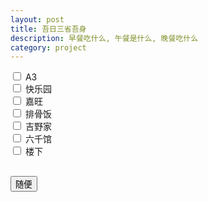 ```yaml
---
layout: post
title: 吾日三省吾身
description: 早餐吃什么, 午餐是什么, 晚餐吃什么
category: project
---
```


<p>
    <input type="checkbox" id="1" class="option" value="A3"> A3 <br>
    <input type="checkbox" id="2" class="option" value="快乐园"> 快乐园 <br>
    <input type="checkbox" id="3" class="option" value="嘉旺"> 嘉旺 <br>
    <input type="checkbox" id="4" class="option" value="排骨饭"> 排骨饭 <br>
    <input type="checkbox" id="5" class="option" value="吉野家"> 吉野家 <br>
    <input type="checkbox" id="6" class="option" value="六千馆"> 六千馆 <br>
    <input type="checkbox" id="7" class="option" value="楼下"> 楼下 <br>
</p>
<h2 id="result"></h2>
<button id="submit">随便</button>
<script type="text/javascript">
    document.querySelector("#submit").onclick=function() {
        var allOption = document.querySelectorAll(".option");
        var checkedOption = [];
        allOption.forEach(function(obj, idx) {
            if (obj.checked) {
                checkedOption.push(obj.id);
            }
        });
        let randomIdx = Math.floor(Math.random() * checkedOption.length);
        let selectedId = checkedOption[randomIdx];
        let result = document.getElementById(selectedId).value;
        document.getElementById("result").innerHTML = result;  
    }
</script>
